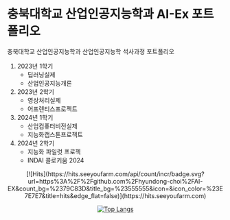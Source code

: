 <div align=left>

# 충북대학교 산업인공지능학과 AI-Ex 포트폴리오

충북대학교 산업인공지능학과 산업인공지능학 석사과정 포트폴리오

1. 2023년 1학기
   - 딥러닝실제
   - 산업인공지능개론
2. 2023년 2학기
   - 영상처리실제
   - 어프렌티스프로젝트
3. 2024년 1학기
   - 산업컴퓨터비전실제
   - 지능화캡스톤프로젝트
4. 2024년 2학기   
   - 지능화 파일럿 프로젝
   - INDAI 콜로키움 2024
 </div>

<div align=center>
[![Hits](https://hits.seeyoufarm.com/api/count/incr/badge.svg?url=https%3A%2F%2Fgithub.com%2Fhyundong-choi%2FAI-EX&count_bg=%2379C83D&title_bg=%23555555&icon=&icon_color=%23E7E7E7&title=hits&edge_flat=false)](https://hits.seeyoufarm.com)

[![Top Langs](https://github-readme-stats.vercel.app/api/top-langs/?username=hyundong-choi)](https://github.com/anuraghazra/github-readme-stats)

 </div>

